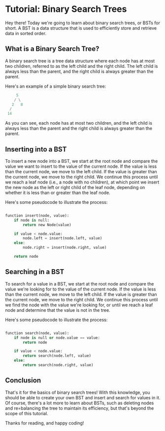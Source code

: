 # Tutorial: Binary Search Trees

Hey there! Today we're going to learn about binary search trees, or BSTs for short. A BST is a data structure that is used to efficiently store and retrieve data in sorted order.

## What is a Binary Search Tree?

A binary search tree is a tree data structure where each node has at most two children, referred to as the left child and the right child. The left child is always less than the parent, and the right child is always greater than the parent.

Here's an example of a simple binary search tree:

```python
     5
    / \
   2   8
  /
 14

```

As you can see, each node has at most two children, and the left child is always less than the parent and the right child is always greater than the parent.

## Inserting into a BST

To insert a new node into a BST, we start at the root node and compare the value we want to insert to the value of the current node. If the value is less than the current node, we move to the left child. If the value is greater than the current node, we move to the right child. We continue this process until we reach a leaf node (i.e., a node with no children), at which point we insert the new node as the left or right child of the leaf node, depending on whether it is less than or greater than the leaf node.

Here's some pseudocode to illustrate the process:

```python

function insert(node, value):
    if node is null:
        return new Node(value)

    if value < node.value:
        node.left = insert(node.left, value)
    else:
        node.right = insert(node.right, value)

    return node

```

## Searching in a BST

To search for a value in a BST, we start at the root node and compare the value we're looking for to the value of the current node. If the value is less than the current node, we move to the left child. If the value is greater than the current node, we move to the right child. We continue this process until we find the node with the value we're looking for, or until we reach a leaf node and determine that the value is not in the tree.

Here's some pseudocode to illustrate the process:

```python

function search(node, value):
    if node is null or node.value == value:
        return node

    if value < node.value:
        return search(node.left, value)
    else:
        return search(node.right, value)

```

## Conclusion

That's it for the basics of binary search trees! With this knowledge, you should be able to create your own BST and insert and search for values in it. Of course, there's a lot more to learn about BSTs, such as deleting nodes and re=balancing the tree to maintain its efficiency, but that's beyond the scope of this tutorial.

Thanks for reading, and happy coding!
